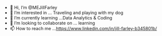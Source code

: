 - 👋 Hi, I’m @MEJillFarley
- 👀 I’m interested in ... Traveling and playing with my dog
- 🌱 I’m currently learning ...Data Analytics & Coding
- 💞️ I’m looking to collaborate on ... learning
- 📫 How to reach me ...https://www.linkedin.com/in/jill-farley-b345801b/

<!---
MEJillFarley/MEJillFarley is a ✨ special ✨ repository because its `README.md` (this file) appears on your GitHub profile.
You can click the Preview link to take a look at your changes.
--->

